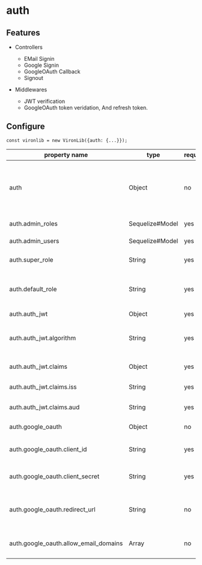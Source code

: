 # auth

## Features

- Controllers
  - EMail Signin
  - Google Signin
  - GoogleOAuth Callback
  - Signout

- Middlewares
  - JWT verification
  - GoogleOAuth token veridation, And refresh token.


## Configure

```
const vironlib = new VironLib({auth: {...}});
```

| property name | type | required | description |
| ------------- | ---- | -------- | ----------- |
| auth | Object | no | メール認証、GoogleOAuth認証に必要なミドルウェア、コントローラ |
| auth.admin_roles | Sequelize#Model | yes | `admin_roles` モデル |
| auth.admin_users | Sequelize#Model | yes | `admin_users` モデル |
| auth.super_role | String | yes | スーパーユーザーの権限ID |
| auth.default_role | String | yes | 管理ユーザーが追加された際に付与される初期権限ID |
| auth.auth_jwt | Object | yes | JWTの設定 |
| auth.auth_jwt.algorithm | String | yes | JWT生成に用いるアルゴリズム ex) "RS512" |
| auth.auth_jwt.claims | Object | yes | JWTに含めるclaimセット |
| auth.auth_jwt.claims.iss | String | yes | JWT発行者の識別子 |
| auth.auth_jwt.claims.aud | String | yes | JWT利用者の識別子 |
| auth.google_oauth | Object | no | GoogleOAuthの設定 |
| auth.google_oauth.client_id | String | yes | GoogleOAuthクライアントID |
| auth.google_oauth.client_secret | String | yes | GoogleOAuthクライアントシークレット |
| auth.google_oauth.redirect_url | String | no | Google認証後に呼び出されるViron側のAPI |
| auth.google_oauth.allow_email_domains | Array<String> | no | 利用を許可するドメインの一覧 |
